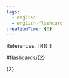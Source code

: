 ```yaml
---
tags:
  - english
  - english-flashcard
creationTime: {0}
---
```

References: [[{1}]]

#flashcards/{2}

{3}